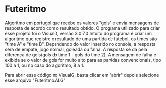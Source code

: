 # Futeritmo
Algoritmo em portugol que recebe os valores "gols" e envia mensagens de resposta de acordo com o resultado obtido. O programa utilizado para criar esse projeto foi o VisualG, versão 3.0.7.0
Intuito do programa é criar um algoritmo que registre o resultado de uma partida de futebol, os times são "time A" e "time B". Dependendo do valor inserido no console, a resposta será de empate, jogo normal, goleada ou falha.
A resposta se da pela diferença de gols(gols do time 1 - gols do time 2). A mensagem de falha é exibida se o valor de gols for muito alto para as partidas convencionais, tipo 100 a 1, ou no caso do algoritmo, 8 a 1.

Para abrir esse código no VisualG, basta clicar em "abrir" depois selecione esse arquivo "Futeritmo.ALG"
